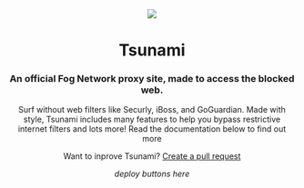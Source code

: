 <div align="center">
<img src="https://avatars.githubusercontent.com/u/87547936?s=200&v=4">

<h1>Tsunami</h1>
<h3>An official Fog Network proxy site, made to access the blocked web.</h3>
<p>Surf without web filters like Securly, iBoss, and GoGuardian.
Made with style, Tsunami includes many features to help you bypass restrictive internet filters and lots more!
Read the documentation below to find out more</p>
<p>Want to inprove Tsunami? <a href="https://github.com/FogNetwork/Tsunami/compare">Create a pull request</a></p>
  
*deploy buttons here*
</div>
